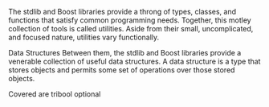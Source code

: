 The stdlib and Boost libraries provide a throng of types, classes, and functions that satisfy common programming needs. Together, this motley collection of tools is called utilities. Aside from their small, uncomplicated, and focused nature, utilities vary functionally.


Data Structures
Between them, the stdlib and Boost libraries provide a venerable collection
of useful data structures. A data structure is a type that stores objects and
permits some set of operations over those stored objects.

Covered are
tribool
optional
